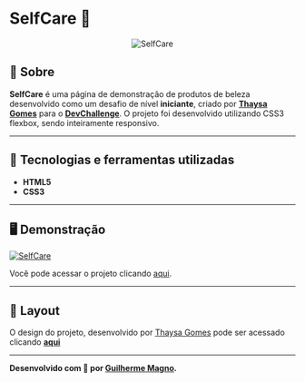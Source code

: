 # SelfCare 🌿
<p align="center">
<img src="https://i.imgur.com/TZTeNTO.png" alt="SelfCare" title="SelfCare">
</p>

## 📖 Sobre   
**SelfCare** é uma página de demonstração de produtos de beleza desenvolvido como um desafio de nível **iniciante**, criado por **[Thaysa Gomes](https://github.com/thaysagomes)** para o **[DevChallenge](https://www.devchallenge.com.br/)**. O projeto foi desenvolvido utilizando CSS3 flexbox, sendo inteiramente responsivo.

---

## 🚀 Tecnologias e ferramentas utilizadas
- **HTML5**
- **CSS3**

---

## 🖥️ Demonstração
[![SelfCare](https://i.imgur.com/1SyiQwb.png "Clique para acessar o projeto")](https://devmagno.github.io/coding-challenges/challenges/SelfCare/index.html "Clique para acessar o projeto")   

Você pode acessar o projeto clicando [aqui](https://devmagno.github.io/coding-challenges/challenges/SelfCare/index.html ).

---

## 🔖 Layout
O design do projeto, desenvolvido por [Thaysa Gomes](https://github.com/thaysagomes) pode ser acessado clicando **[aqui](https://www.figma.com/file/d3XuxUt94vr0o4kBSo7IHC/Dev-Challenge?node-id=0%3A1)**

---

**Desenvolvido com 💚 por [Guilherme Magno](https://github.com/devmagno/).**